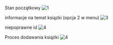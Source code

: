 Stan początkowy
![1](https://github.com/Oliwia000/ksiazki/assets/152185830/aec1c067-d4bc-4b1f-9cd1-4f77105c8566)

informacje na temat ksiązki (opcja 2 w menu)
![3](https://github.com/Oliwia000/ksiazki/assets/152185830/eb812c68-3fdc-4f8d-a7a5-9b33c367ea83)

 niepoprawne id
![4](https://github.com/Oliwia000/ksiazki/assets/152185830/a8ba30db-3ed0-43d8-9444-461adcb47514)


Proces dodawania książki
![4](https://github.com/Oliwia000/ksiazki/assets/152185830/c87481b7-d61c-4f54-8e84-78cc825a3644)
